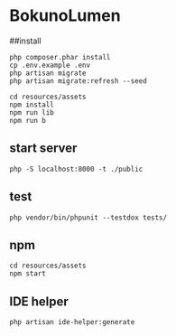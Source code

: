 # BokunoLumen

##install

```
php composer.phar install
cp .env.example .env
php artisan migrate
php artisan migrate:refresh --seed

cd resources/assets
npm install
npm run lib
npm run b
```

## start server

```
php -S localhost:8000 -t ./public
```

## test

```
php vendor/bin/phpunit --testdox tests/
```

## npm

```
cd resources/assets
npm start
```


## IDE helper

```
php artisan ide-helper:generate
```
